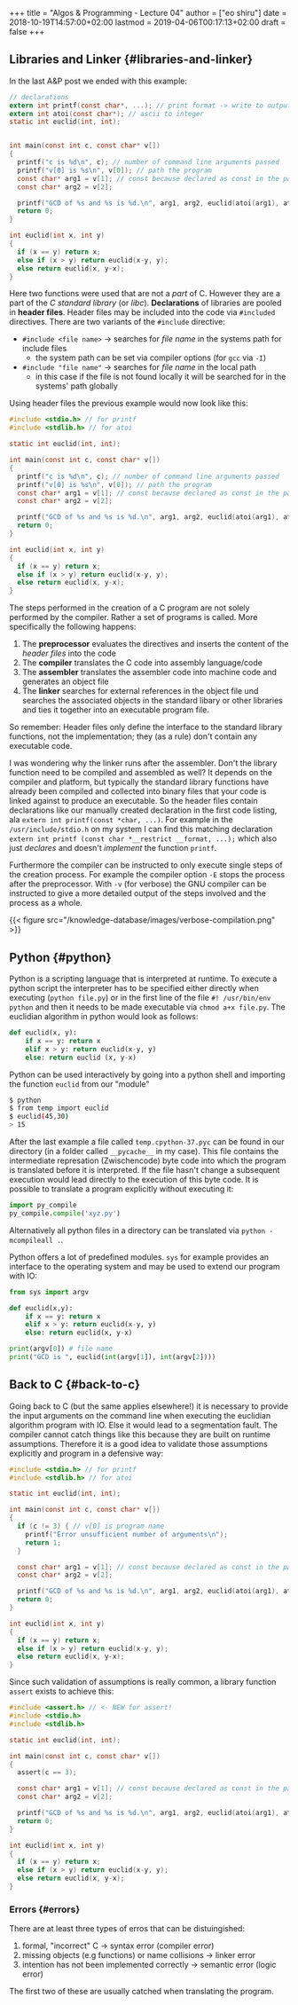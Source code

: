 +++
title = "Algos & Programming - Lecture 04"
author = ["eo shiru"]
date = 2018-10-19T14:57:00+02:00
lastmod = 2019-04-06T00:17:13+02:00
draft = false
+++

## Libraries and Linker {#libraries-and-linker}

In the last A&P post we ended with this example:

```C
// declarations
extern int printf(const char*, ...); // print format -> write to output
extern int atoi(const char*); // ascii to integer
static int euclid(int, int);


int main(const int c, const char* v[])
{
  printf("c is %d\n", c); // number of command line arguments passed
  printf("v[0] is %s\n", v[0]); // path the program
  const char* arg1 = v[1]; // const because declared as const in the parameter list
  const char* arg2 = v[2];

  printf("GCD of %s and %s is %d.\n", arg1, arg2, euclid(atoi(arg1), atoi(arg2))); // formatter "%s" expects char*
  return 0;
}

int euclid(int x, int y)
{
  if (x == y) return x;
  else if (x > y) return euclid(x-y, y);
  else return euclid(x, y-x);
}
```

Here two functions were used that are not a _part_ of C. However they are a part of the _C standard library_ (or _libc_). **Declarations** of libraries are pooled in **header files**. Header files may be included into the code via `#included` directives. There are two variants of the `#include` directive:

-   `#include <file name>` &rarr; searches for _file name_ in the systems path for include files
    -   the system path can be set via compiler options (for `gcc` via `-I`)
-   `#include "file name"` &rarr; searches for _file name_ in the local path
    -   in this case if the file is not found locally it will be searched for in the systems' path globally

Using header files the previous example would now look like this:

```C
#include <stdio.h> // for printf
#include <stdlib.h> // for atoi

static int euclid(int, int);

int main(const int c, const char* v[])
{
  printf("c is %d\n", c); // number of command line arguments passed
  printf("v[0] is %s\n", v[0]); // path the program
  const char* arg1 = v[1]; // const because declared as const in the parameter list
  const char* arg2 = v[2];

  printf("GCD of %s and %s is %d.\n", arg1, arg2, euclid(atoi(arg1), atoi(arg2))); // formatter "%s" expects char*
  return 0;
}

int euclid(int x, int y)
{
  if (x == y) return x;
  else if (x > y) return euclid(x-y, y);
  else return euclid(x, y-x);
}
```

The steps performed in the creation of a C program are not solely performed by the compiler. Rather a set of programs is called. More specifically the following happens:

1.  The **preprocessor** evaluates the directives and inserts the content of the _header files_ into the code
2.  The **compiler** translates the C code into assembly language/code
3.  The **assembler** translates the assembler code into machine code and generates an object file
4.  The **linker** searches for external references in the object file und searches the associated objects in the standard libary or other libraries and ties it together into an executable program file.

So remember: Header files only define the interface to the standard library functions, not the implementation; they (as a rule) don't contain any executable code.

I was wondering why the linker runs after the assembler. Don't the library function need to be compiled and assembled as well?
It depends on the compiler and platform, but typically the standard library functions have already been compiled and collected into binary files that your code is linked against to produce an executable. So the header files contain declarations like our manually created declaration in the first code listing, ala `extern int printf(const *char, ...)`. For example in the `/usr/include/stdio.h` on my system I can find this matching declaration `extern int printf (const char *__restrict __format, ...);` which also just _declares_ and doesn't _implement_ the function `printf`.

Furthermore the compiler can be instructed to only execute single steps of the creation process. For example the compiler option `-E` stops the process after the preprocessor. With `-v` (for verbose) the GNU compiler can be instructed to give a more detailed output of the steps involved and the process as a whole.

{{< figure src="/knowledge-database/images/verbose-compilation.png" >}}


## Python {#python}

Python is a scripting language that is interpreted at runtime. To execute a python script the interpreter has to be specified either directly when executing (`python file.py`) or in the first line of the file `#! /usr/bin/env  python` and then it needs to be made executable via `chmod a+x file.py`. The euclidian algorithm in python would look as follows:

```python
def euclid(x, y):
    if x == y: return x
    elif x > y: return euclid(x-y, y)
    else: return euclid (x, y-x)
```

Python can be used interactively by going into a python shell and importing the function `euclid` from our "module"

```bash
$ python
$ from temp import euclid
$ euclid(45,30)
> 15
```

After the last example a file called `temp.cpython-37.pyc` can be found in our directory (in a folder called `__pycache__` in my case). This file contains the intermediate represation (Zwischencode) byte code into which the program is translated before it is interpreted. If the file hasn't change a subsequent execution would lead directly to the execution of this byte code.
It is possible to translate a program explicitly without executing it:

```python
import py_compile
py_compile.compile('xyz.py')
```

Alternatively all python files in a directory can be translated via `python -mcompileall .`.

Python offers a lot of predefined modules. `sys` for example provides an interface to the operating system and may be used to extend our program with IO:

```python
from sys import argv

def euclid(x,y):
    if x == y: return x
    elif x > y: return euclid(x-y, y)
    else: return euclid(x, y-x)

print(argv[0]) # file name
print("GCD is ", euclid(int(argv[1]), int(argv[2])))
```


## Back to C {#back-to-c}

Going back to C (but the same applies elsewhere!) it is necessary to provide the input arguments on the command line when executing the euclidian algorithm program with IO. Else it would lead to a segmentation fault. The compiler cannot catch things like this because they are built on runtime assumptions. Therefore it is a good idea to validate those assumptions explicitly and program in a defensive way:

```C
#include <stdio.h> // for printf
#include <stdlib.h> // for atoi

static int euclid(int, int);

int main(const int c, const char* v[])
{
  if (c != 3) { // v[0] is program name
    printf("Error unsufficient number of arguments\n");
    return 1;
  }

  const char* arg1 = v[1]; // const because declared as const in the parameter list
  const char* arg2 = v[2];

  printf("GCD of %s and %s is %d.\n", arg1, arg2, euclid(atoi(arg1), atoi(arg2))); // formatter "%s" expects char*
  return 0;
}

int euclid(int x, int y)
{
  if (x == y) return x;
  else if (x > y) return euclid(x-y, y);
  else return euclid(x, y-x);
}
```

Since such validation of assumptions is really common, a library function `assert` exists to achieve this:

```C
#include <assert.h> // <- NEW for assert!
#include <stdio.h>
#include <stdlib.h>

static int euclid(int, int);

int main(const int c, const char* v[])
{
  assert(c == 3);

  const char* arg1 = v[1]; // const because declared as const in the parameter list
  const char* arg2 = v[2];

  printf("GCD of %s and %s is %d.\n", arg1, arg2, euclid(atoi(arg1), atoi(arg2))); // formatter "%s" expects char*
  return 0;
}

int euclid(int x, int y)
{
  if (x == y) return x;
  else if (x > y) return euclid(x-y, y);
  else return euclid(x, y-x);
}
```


### Errors {#errors}

There are at least three types of erros that can be distuingished:

1.  formal, "incorrect" C &rarr; syntax error (compiler error)
2.  missing objects (e.g functions) or name collisions &rarr; linker error
3.  intention has not been implemented correctly &rarr; semantic error (logic error)

The first two of these are usually catched when translating the program.

